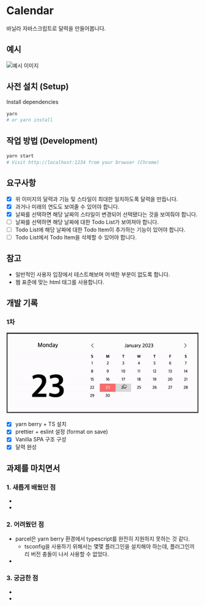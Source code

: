 # Calendar

바닐라 자바스크립트로 달력을 만들어봅니다.

## 예시

![예시 이미지](./calendar.gif)

## 사전 설치 (Setup)

Install dependencies

```sh
yarn
# or yarn install
```

## 작업 방법 (Development)

```sh
yarn start
# Visit http://localhost:1234 from your browser (Chrome)
```

## 요구사항

- [x] 위 이미지의 달력과 기능 및 스타일이 최대한 일치하도록 달력을 만듭니다.
- [x] 과거나 미래의 연도도 보여줄 수 있어야 합니다.
- [x] 날짜를 선택하면 해당 날짜의 스타일이 변경되어 선택됐다는 것을 보여줘야 합니다.
- [ ] 날짜를 선택하면 해당 날짜에 대한 Todo List가 보여져야 합니다.
- [ ] Todo List에 해당 날짜에 대한 Todo Item이 추가하는 기능이 있어야 합니다.
- [ ] Todo List에서 Todo Item을 삭제할 수 있어야 합니다.

## 참고

- 일반적인 사용자 입장에서 테스트해보며 어색한 부분이 없도록 합니다.
- 웹 표준에 맞는 html 태그를 사용합니다.

## 개발 기록

### 1차

![1차](./1.gif)

- [x] yarn berry + TS 설치
- [x] prettier + eslint 설정 (format on save)
- [x] Vanilla SPA 구조 구성
- [x] 달력 완성

## 과제를 마치면서

### 1. 새롭게 배웠던 점

-
-

### 2. 어려웠던 점

- parcel은 yarn berry 환경에서 typescript를 완전히 지원하지 못하는 것 같다.
  - tsconfig을 사용하기 위해서는 몇몇 플러그인을 설치해야 하는데, 플러그인끼리 버전 충돌이 나서 사용할 수 없었다.
-

### 3. 궁금한 점

-
-

